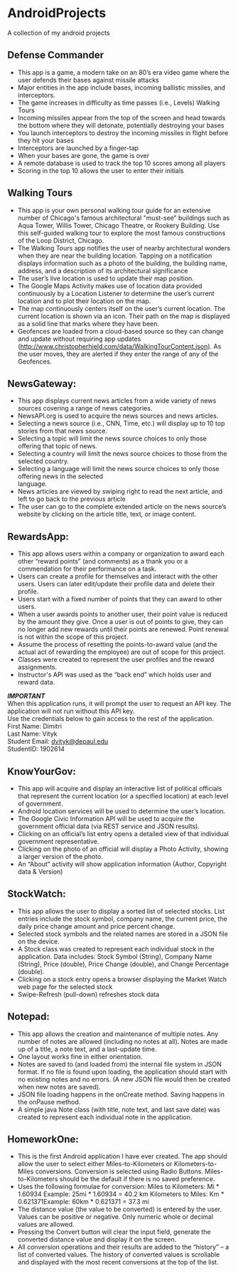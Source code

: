 # AndroidProjects
A collection of my android projects

Defense Commander
---------------
- This app is a game, a modern take on an 80’s era video game where the user defends their bases against
missile attacks
- Major entities in the app include bases, incoming ballistic missiles, and interceptors.
- The game increases in difficulty as time passes (i.e., Levels)
Walking Tours
- Incoming missiles appear from the top of the screen and head towards the bottom where they will
detonate, potentially destroying your bases
- You launch interceptors to destroy the incoming missiles in flight before they hit your bases
- Interceptors are launched by a finger-tap
- When your bases are gone, the game is over
- A remote database is used to track the top 10 scores among all players
- Scoring in the top 10 allows the user to enter their initials

Walking Tours
------------
- This app is your own personal walking tour guide for an extensive number of Chicago's famous
architectural "must-see" buildings such as Aqua Tower, Willis Tower, Chicago Theatre, or Rookery Building.
Use this self-guided walking tour to explore the most famous constructions of the Loop District, Chicago.
- The Walking Tours app notifies the user of nearby architectural wonders when they are near the building
location. Tapping on a notification displays information such as a photo of the building, the building name,
address, and a description of its architectural significance
- The user’s live location is used to update their map position.
- The Google Maps Activity makes use of location data provided continuously by a Location Listener to
determine the user’s current location and to plot their location on the map.
- The map continuously centers itself on the user’s current location. The current location is shown via an
icon. Their path on the map is displayed as a solid
line that marks where they have been.
- Geofences are loaded from a cloud-based source so they can change and update without requiring app
updates (http://www.christopherhield.com/data/WalkingTourContent.json). As the user moves, they are
alerted if they enter the range of any of the Geofences.

NewsGateway:
------------
* This app displays current news articles from a wide variety of news sources covering a range of news
categories.  
* NewsAPI.org is used to acquire the news sources and news articles.  
* Selecting a news source (i.e., CNN, Time, etc.) will display up to 10 top stories from that news source.  
* Selecting a topic will limit the news source choices to only those offering that topic of news.  
* Selecting a country will limit the news source choices to those from the selected country.  
* Selecting a language will limit the news source choices to only those offering news in the selected  
language.
* News articles are viewed by swiping right to read the next article, and left to go back to the previous
article
* The user can go to the complete extended article on the news source’s website by clicking on the
article title, text, or image content.

RewardsApp:
-----------
* This app allows users within a company or organization to award each other “reward points” (and
comments) as a thank you or a commendation for their performance on a task.
* Users can create a profile for themselves and interact with the other users. Users can later edit/update
their profile data and delete their profile.
* Users start with a fixed number of points that they can award to other users.
* When a user awards points to another user, their point value is reduced by the amount they give. Once a
user is out of points to give, they can no longer add new rewards until their points are renewed. Point
renewal is not within the scope of this project.
* Assume the process of resetting the points-to-award value (and the actual act of rewarding the
employee) are out of scope for this project.
* Classes were created to represent the user profiles and the reward assignments.
* Instructor's API was used as the “back end” which holds user and reward data.  

***IMPORTANT***  
When this application runs, it will prompt the user to request an API key. The application will not run without this API key.   
Use the credentials below to gain access to the rest of the application.    
First Name: Dimitri  
Last Name: Vityk  
Student Email: dvityk@depaul.edu  
StudentID: 1902614  

KnowYourGov:
------------
* This app will acquire and display an interactive list of political officials that represent the current
location (or a specified location) at each level of government.
* Android location services will be used to determine the user’s location.
* The Google Civic Information API will be used to acquire the government official data (via REST service
and JSON results).
* Clicking on an official’s list entry opens a detailed view of that individual government representative.
* Clicking on the photo of an official will display a Photo Activity, showing a larger version of the photo.
* An “About” activity will show application information (Author, Copyright data & Version)

StockWatch:
----------
* This app allows the user to display a sorted list of selected stocks. List entries include the stock symbol,
company name, the current price, the daily price change amount and price percent change.
* Selected stock symbols and the related names are stored in a JSON file on the device.
* A Stock class was created to represent each individual stock in the application. Data includes:
Stock Symbol (String), Company Name (String), Price (double), Price Change (double), and Change Percentage
(double).
* Clicking on a stock entry opens a browser displaying the Market Watch web page for the selected stock
* Swipe-Refresh (pull-down) refreshes stock data

Notepad:
--------
* This app allows the creation and maintenance of multiple notes. Any number of notes are allowed (including no
notes at all). Notes are made up of a title, a note text, and a last-update time.
* One layout works fine in either orientation.
* Notes are saved to (and loaded from) the internal file system in JSON format. If no file is found upon
loading, the application should start with no existing notes and no errors. (A new JSON file would then be
created when new notes are saved).
* JSON file loading happens in the onCreate method. Saving happens in the onPause method.
* A simple java Note class (with title, note text, and last save date) was created to represent each individual
note in the application.

HomeworkOne:
---------
* This is the first Android application I have ever created.
The app should allow the user to select either Miles-to-Kilometers or Kilometers-to-Miles
conversions. Conversion is selected using Radio Buttons. Miles-to-Kilometers should be the default
if there is no saved preference.
* Uses the following formulae for conversion:
    Miles to Kilometers: Mi * 1.60934 Example: 25mi * 1.60934 = 40.2 km
    Kilometers to Miles: Km * 0.621371Example: 60km * 0.621371 = 37.3 mi
* The distance value (the value to be converted) is entered by the user. Values can be
positive or negative. Only numeric whole or decimal values are allowed.
* Pressing the Convert button will clear the input field, generate the converted distance value and
display it on the screen.
* All conversion operations and their results are added to the “history” – a list of converted
values. The history of converted values is scrollable and displayed with the most recent
conversions at the top of the list.
